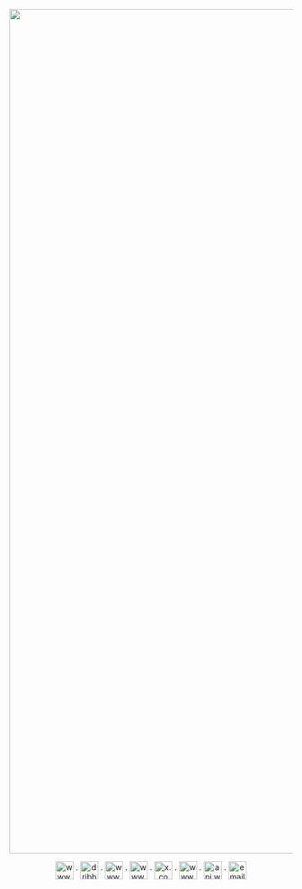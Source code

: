 <p align="center"><a href="https://ux-mind.pro/" target="_blank"><picture align="center">
  <source media="(prefers-color-scheme: dark)" width="1500px" srcset="https://github.com/ux-mind/.github/assets/60358374/219fde55-da46-486e-9dc7-eadd3fd279d8">
  <source media="(prefers-color-scheme: light)" width="1500px"  srcset="https://github.com/ux-mind/.github/assets/60358374/96c762ca-bcb8-474a-aa3e-ee5e97078c12">
  <img alt="UX MIND ™ | Digital Design Agency" src="https://github.com/ux-mind/.github/assets/60358374/219fde55-da46-486e-9dc7-eadd3fd279d8">
</picture></a></p>

<p align="center">
<a href="https://www.upwork.com/agencies/uxmind/" target="_blank"><img align="center" src="https://github.com/ux-mind/.github/assets/60358374/b7a8ac07-feb4-4c6b-abef-65e1693e7858" alt="www.upwork.com" height="32" width="32" /></a>
·
<a href="https://dribbble.com/ux-mind-pro" target="_blank"><img align="center" src="https://github.com/ux-mind/.github/assets/60358374/95d04197-2dbd-4b62-82f4-f08d89a7ac7a" alt="dribbble.com" height="32" width="32" /></a>
·
<a href="https://www.behance.net/ux-mind-pro" target="_blank"><img align="center" src="https://github.com/ux-mind/.github/assets/60358374/edeb41dc-4c7f-482d-937f-dd933fd2f5e7" alt="www.behance.net" height="32" width="32" /></a>
·
<a href="https://www.linkedin.com/company/ux-mind-pro" target="_blank"><img align="center" src="https://github.com/ux-mind/.github/assets/60358374/1dee4ba3-4f1b-4ed4-9c49-5293f817e620" alt="www.linkedin.com" height="32" width="32" /></a>
·
<a href="https://x.com/ux_mind_pro" target="_blank"><img align="center" src="https://github.com/ux-mind/.github/assets/60358374/3f148903-653c-4a5e-9f5a-dd45789a8e4f" alt="x.com" height="32" width="32" /></a>
·
<a href="https://www.instagram.com/ux_mind_pro/" target="_blank"><img align="center" src="https://github.com/ux-mind/.github/assets/60358374/725c3576-12de-4268-ac84-3c0fbca4026a" alt="www.instagram.com" height="32" width="32" /></a>
·
<a href="https://api.whatsapp.com/message/AQN4LCEQWZXJK1?autoload=1&app_absent=0" target="_blank"><img align="center" src="https://github.com/ux-mind/.github/assets/60358374/b2cae0bc-8aae-4f4a-83cb-f5cdb18b1f77" alt="api.whatsapp.com" height="32" width="32" /></a>
·
<a href="mailto:info@ux-mind.pro" target="_blank"><img align="center" src="https://github.com/ux-mind/.github/assets/60358374/ec231704-d8c6-4ebe-9d42-a6372bf7b589" alt="email" height="32" width="32" /></a>
</p>

